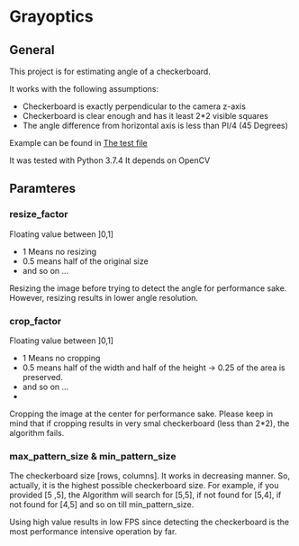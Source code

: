 # Grayoptics
## General
This project is for estimating angle of a checkerboard.

It works with the following assumptions:
- Checkerboard is exactly perpendicular to the camera z-axis
- Checkerboard is clear enough and has it least 2*2 visible squares
- The angle difference from horizontal axis is less than PI/4 (45 Degrees)

Example can be found in [The test file](test.py)

It was tested with Python 3.7.4 
It depends on OpenCV

## Paramteres

### resize_factor
Floating value between ]0,1]
- 1 Means no resizing
- 0.5 means half of the original size
- and so on ...

Resizing the image before trying to detect the angle for performance sake. However, resizing results in lower angle resolution.

### crop_factor

Floating value between ]0,1]
- 1 Means no cropping
- 0.5 means half of the width and half of the height -> 0.25 of the area is preserved.
- and so on ...
- 
Cropping the image at the center for performance sake. Please keep in mind that if cropping results in very smal checkerboard (less than 2*2), the algorithm fails.

### max_pattern_size & min_pattern_size
The checkerboard size [rows, columns]. It works in decreasing manner. So, actually, it is the highest possible checkerboard size. For example, if you provided [5 ,5], the Algorithm will search for [5,5], if not found for [5,4], if not found for [4,5] and so on till min_pattern_size.

Using high value results in low FPS since detecting the checkerboard is the most performance intensive operation by far.
